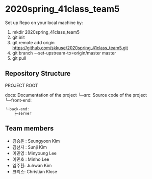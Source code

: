 # 2020spring_41class_team5

Set up Repo on your local machine by:
1. mkdir 2020spring_41class_team5
2. git init
3. git remote add origin https://github.com/skkuse/2020spring_41class_team5.git
4. git branch --set-upstream-to=origin/master master
4. git pull




## Repository Structure

PROJECT ROOT

docs: Documentation of the project
└─src: Source code of the project
    └─front-end:
    
    └─back-end:
        ├─server

## Team members

- 김승윤 : Seungyoon Kim
- 김선지 : Sunji Kim
- 이민영 : Minyoung Lee
- 이민호 : Minho Lee
- 임주환: Juhwan Kim
- 크리스: Christian Klose
